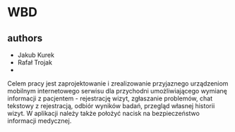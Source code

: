 # WBD


## authors

* Jakub Kurek
* Rafał Trojak
* 
Celem pracy jest zaprojektowanie i zrealizowanie przyjaznego urządzeniom mobilnym internetowego serwisu dla przychodni umożliwiającego wymianę informacji z pacjentem - rejestrację wizyt, zgłaszanie problemów, chat tekstowy z rejestracją, odbiór wyników badań, przegląd własnej historii wizyt. W aplikacji należy także położyć nacisk na bezpieczeństwo informacji medycznej.

